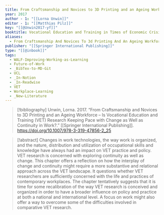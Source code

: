```yaml
---
title: From Craftsmanship and Novices to 3D Printing and an Ageing Workforce – Is Vocational Education and Training (VET) Research Keeping Pace with Change as Well as Continuity in Work?
year: 2017
author - 1: "[[Lorna Unwin]]"
editor - 1: "[[Matthias Pilz]]"
key: "[[@Unwin2017-yf]]"
booktitle: Vocational Education and Training in Times of Economic Crisis -  Lessons from Around the World
aliases:
  - From Craftsmanship And Novices To 3d Printing And An Ageing Workforce – Is Vocational Education And Training (vet) Research Keeping Pace With Change As Well As Continuity In Work?
publisher: "[[Springer International Publishing]]"
type: "[[@inbook]]"
tags:
  - WALF-Improving-Working-as-Learning
  - Future-of-Work
  - _BibTex-to-MD-Git
  - UCL
  - _In-Notion
  - _In-Readwise
  - VET
  - Workplace-Learning
  - _New-Literature
---
```


> [!bibliography]
> Unwin, Lorna. 2017. “From Craftsmanship and Novices to 3D Printing and an Ageing Workforce – Is Vocational Education and Training (VET) Research Keeping Pace with Change as Well as Continuity in Work?.” [[Springer International Publishing]]. https://doi.org/10.1007/978-3-319-47856-2_25

> [!abstract]
> Changes in work technologies, the way work is organized, and the nature, distribution and utilization of occupational skills and knowledge have always had an impact on VET practice and policy. VET research is concerned with exploring continuity as well as change. This chapter offers a reflection on how the interplay of change and continuity might require a more substantive and relational approach across the VET landscape. It questions whether VET researchers are sufficiently concerned with the life and practices of contemporary workplaces. The chapter tentatively suggests that it is time for some recalibration of the way VET research is conceived and organized in order to have a broader influence on policy and practice at both a national and international level. A focus on work might also offer a way to overcome some of the difficulties involved in comparative VET research.